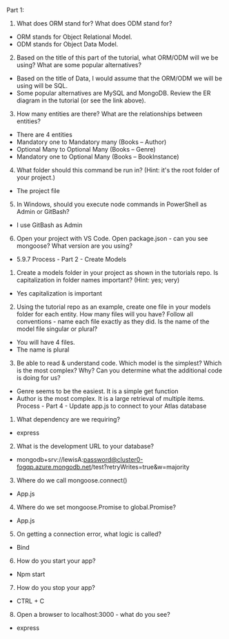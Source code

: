 Part 1:		
1.	What does ORM stand for? What does ODM stand for? 
-	ORM stands for Object Relational Model. 
-	ODM stands for Object Data Model.
2.	Based on the title of this part of the tutorial, what ORM/ODM will we be using?  What are some popular alternatives?
-	Based on the title of Data, I would assume that the ORM/ODM we will be using will be SQL. 
-	Some popular alternatives are MySQL and MongoDB.
Review the ER diagram in the tutorial (or see the link above). 
3.	How many entities are there?  What are the relationships between entities? 
-	There are 4 entities
-	 Mandatory one to Mandatory many (Books – Author)
-	Optional Many to Optional Many (Books – Genre)
-	Mandatory one to Optional Many (Books – BookInstance)
4.	What folder should this command be run in? (Hint: it's the root folder of your project.)
-	The project file
5.	In Windows, should you execute node commands in PowerShell as Admin or GitBash?
-	I use GitBash as Admin
6.	Open your project with VS Code. Open package.json - can you see mongoose? What version are you using?
-	5.9.7 
Process - Part 2  - Create Models
1.	Create a models folder in your project as shown in the tutorials repo. Is capitalization in folder names important? (Hint: yes; very)
-	Yes capitalization is important
2.	Using the tutorial repo as an example, create one file in your models folder for each entity. How many files will you have?  Follow all conventions - name each file exactly as they did. Is the name of the model file singular or plural? 
-	You will have 4 files. 
-	The name is plural
3.	Be able to read & understand code. Which model is the simplest? Which is the most complex? Why?  Can you determine what the additional code is doing for us? 
-	Genre seems to be the easiest. It is a simple get function
-	Author is the most complex. It is a large retrieval of multiple items.
Process - Part 4 - Update app.js to connect to your Atlas database
1.	What dependency are we requiring? 
-	express
2.	What is the development URL to your database?
-	 mongodb+srv://lewisA:password@cluster0-fogqp.azure.mongodb.net/test?retryWrites=true&w=majority

3.	Where do we call mongoose.connect()
-	App.js
4.	Where do we set mongoose.Promise to global.Promise?
-	App.js
5.	On getting a connection error, what logic is called? 
-	Bind 
6.	How do you start your app? 
-	Npm start
7.	How do you stop your app? 
-	CTRL + C
8.	Open a browser to localhost:3000 - what do you see? 
-	express
